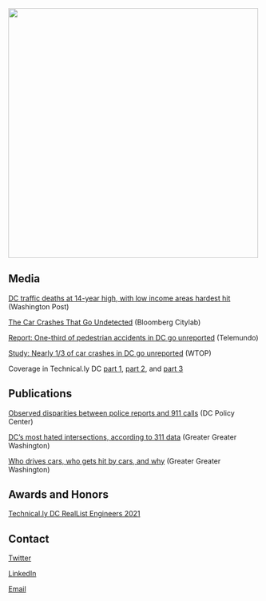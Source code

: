 <img src="https://user-images.githubusercontent.com/44366610/152694796-6bf6b256-a87d-4acc-8fcc-b0fd4f054136.jpg" width="500">

## Media
[DC traffic deaths at 14-year high, with low income areas hardest hit](https://www.washingtonpost.com/transportation/2022/02/23/dc-traffic-deaths-highest-record/) (Washington Post)

[The Car Crashes That Go Undetected](https://www.bloomberg.com/news/articles/2021-07-15/how-many-traffic-crashes-are-going-unreported) (Bloomberg Citylab)

[Report: One-third of pedestrian accidents in DC go unreported](https://www.telemundowashingtondc.com/noticias/local/reporte-un-tercio-de-accidentes-peatonales-en-dc-no-quedan-reportados/2087103/) (Telemundo)

[Study: Nearly 1/3 of car crashes in DC go unreported](https://wtop.com/dc/2021/10/study-says-nearly-1-3-of-crashes-involving-pedestrians-and-cyclists-go-unreported-in-dc/) (WTOP)

Coverage in Technical.ly DC [part 1](https://technical.ly/dc/2021/05/07/this-code-for-dc-project-is-updating-the-citys-car-crash-data-for-safer-streets/), [part 2](https://technical.ly/dc/2021/07/09/crashbot-automated-data/), and [part 3](https://technical.ly/dc/2021/08/16/code-dc-volunteers/)


## Publications
[Observed disparities between police reports and 911 calls](https://www.dcpolicycenter.org/publications/crash-report-disparities/) (DC Policy Center)

[DC’s most hated intersections, according to 311 data](https://ggwash.org/view/80785/dcs-top-ten-most-hated-intersections-according-to-311-data) (Greater Greater Washington)

[Who drives cars, who gets hit by cars, and why](https://ggwash.org/view/80438/who-drives-cars-who-gets-hit-by-cars-and-why) (Greater Greater Washington)

## Awards and Honors
[Technical.ly DC RealList Engineers 2021](https://technical.ly/dc/2021/10/13/reallist-engineers-influential-technologists/)

## Contact 

[Twitter](https://twitter.com/cljack)

[LinkedIn](https://www.linkedin.com/in/cljackson/)

[Email](mailto:charlotte@datadrivenstreets.org)
